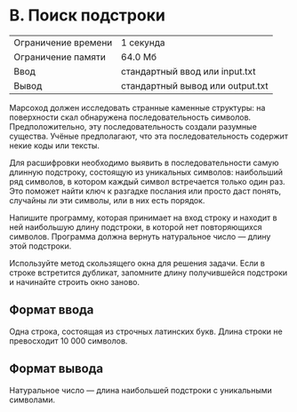 # B. Поиск подстроки

|   |   |
|---|---|
|Ограничение времени|1 секунда|
|Ограничение памяти|64.0 Мб|
|Ввод|стандартный ввод или input.txt|
|Вывод|стандартный вывод или output.txt|

Марсоход должен исследовать странные каменные структуры: на поверхности скал обнаружена последовательность символов. Предположительно, эту последовательность создали разумные существа. Учёные предполагают, что эта последовательность содержит некие коды или тексты.

Для расшифровки необходимо выявить в последовательности самую длинную подстроку, состоящую из уникальных символов: наибольший ряд символов, в котором каждый символ встречается только один раз. Это поможет найти ключ к разгадке послания или просто даст понять, случайны ли эти символы, или в них есть порядок.

Напишите программу, которая принимает на вход строку и находит в ней наибольшую длину подстроки, в которой нет повторяющихся символов. Программа должна вернуть натуральное число — длину этой подстроки.

Используйте метод скользящего окна для решения задачи. Если в строке встретится дубликат, запомните длину получившейся подстроки и начинайте строить окно заново.

## Формат ввода

Одна строка, состоящая из строчных латинских букв. Длина строки не превосходит 10 000 символов.

## Формат вывода

Натуральное число — длина наибольшей подстроки с уникальными символами.